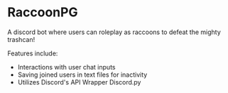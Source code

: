# RaccoonPG
A discord bot where users can roleplay as raccoons to defeat the mighty trashcan! 

Features include:
   - Interactions with user chat inputs
   - Saving joined users in text files for inactivity
   - Utilizes Discord's API Wrapper Discord.py
